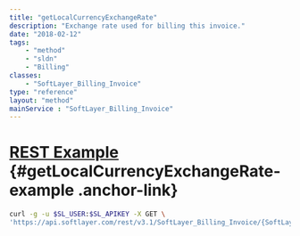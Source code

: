 ```yaml
---
title: "getLocalCurrencyExchangeRate"
description: "Exchange rate used for billing this invoice."
date: "2018-02-12"
tags:
    - "method"
    - "sldn"
    - "Billing"
classes:
    - "SoftLayer_Billing_Invoice"
type: "reference"
layout: "method"
mainService : "SoftLayer_Billing_Invoice"
---
```


# [REST Example](#getLocalCurrencyExchangeRate-example) <a href="/article/rest/"><i class="fas fa-question"></i></a> {#getLocalCurrencyExchangeRate-example .anchor-link} 
```bash
curl -g -u $SL_USER:$SL_APIKEY -X GET \
'https://api.softlayer.com/rest/v3.1/SoftLayer_Billing_Invoice/{SoftLayer_Billing_InvoiceID}/getLocalCurrencyExchangeRate'
```
